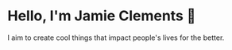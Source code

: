 # Hello, I'm Jamie Clements 👋

I aim to create cool things that impact people's lives for the better.

<!--
## 📊 GitHub Stats

<div align="center">
  <img src="https://github-readme-stats.vercel.app/api?username=jamie-clements&show_icons=true&theme=radical" alt="jamie-clements's GitHub stats" />
  <img src="https://github-readme-stats.vercel.app/api/top-langs/?username=jamie-clements&layout=compact&theme=radical" alt="jamie-clements's Top Languages" />
</div>

## 🛠️ Technologies & Tools

### Frontend Development
![HTML](https://img.shields.io/badge/-HTML-05122A?style=flat&logo=html5)
![CSS](https://img.shields.io/badge/-CSS-05122A?style=flat&logo=css3)
![JavaScript](https://img.shields.io/badge/-JavaScript-05122A?style=flat&logo=javascript)
![React](https://img.shields.io/badge/-React-05122A?style=flat&logo=react)

### Backend Development
![Node.js](https://img.shields.io/badge/-Node.js-05122A?style=flat&logo=node.js)
![Python](https://img.shields.io/badge/-Python-05122A?style=flat&logo=python)

### Tools & Technologies
![Git](https://img.shields.io/badge/-Git-05122A?style=flat&logo=git)
![Docker](https://img.shields.io/badge/-Docker-05122A?style=flat&logo=docker)
![VS Code](https://img.shields.io/badge/-VS%20Code-05122A?style=flat&logo=visual-studio-code)

### Artificial Intelligence
![TensorFlow](https://img.shields.io/badge/-TensorFlow-05122A?style=flat&logo=tensorflow)
![Keras](https://img.shields.io/badge/-Keras-05122A?style=flat&logo=keras)

## 🌟 Projects & Highlights

- [Project 1](https://github.com/jamie-clements/project1): A brief description of your project.
- [Project 2](https://github.com/jamie-clements/project2): A brief description of your project.
- [Project 3](https://github.com/jamie-clements/project3): A brief description of your project.

## 📫 How to reach me

<a href="https://linkedin.com/in/yourprofile" target="_blank">
  <img src="https://img.shields.io/badge/LinkedIn-0077B5?style=for-the-badge&logo=linkedin&logoColor=white" alt="LinkedIn"/>


</a>
<a href="https://twitter.com/yourusername" target="_blank">

  <img src="https://img.shields.io/badge/Twitter-1DA1F2?style=for-the-badge&logo=twitter&logoColor=white" alt="Twitter"/>
</a>
<a href="mailto:jamie.clements@example.com" target="_blank">
  <img src="https://img.shields.io/badge/Email-D14836?style=for-the-badge&logo=gmail&logoColor=white" alt="Email"/>
</a>
-->
